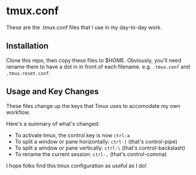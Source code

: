 # tmux.conf

These are the .tmux.conf files that I use in my day-to-day work.

## Installation

Clone this repo, then copy these files to $HOME.  Obviously, you'll need rename them to have
a dot in in front of each filename.  e.g. `.tmux.conf` and `.tmux.reset.conf`.


## Usage and Key Changes

These files change up the keys that Tmux uses to accomodate my own workflow.

Here's a summary of what's changed:
- To activate tmux, the control key is now `ctrl-a`
- To split a window or pane horizontally: `ctrl-|` (that's control-pipe)
- To split a window or pane vertically: `ctrl-\` (that's control-backslash)
- To rename the current session: `ctrl-,` (that's control-comma)


I hope folks find this tmux configuration as useful as I do!





